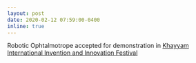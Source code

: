 ```yaml
---
layout: post
date: 2020-02-12 07:59:00-0400
inline: true
---
```

Robotic Ophtalmotrope accepted for demonstration in <a href="http://www.khayyamfestival.com/indexen" target="blank">Khayyam International Invention and Innovation Festival</a>
